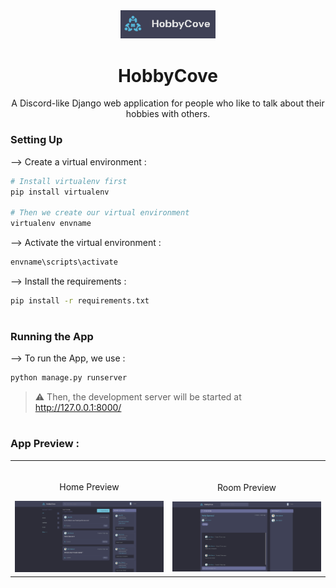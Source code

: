 <div align="center">
<img width="30%" src="preview/logo.png">

# HobbyCove
A Discord-like Django web application for people who like to talk about their hobbies with others.
</div>

### Setting Up

--> Create a virtual environment :
```bash
# Install virtualenv first
pip install virtualenv

# Then we create our virtual environment
virtualenv envname

```

--> Activate the virtual environment :
```bash
envname\scripts\activate

```

--> Install the requirements :
```bash
pip install -r requirements.txt

```

#

### Running the App

--> To run the App, we use :
```bash
python manage.py runserver

```

> ⚠ Then, the development server will be started at http://127.0.0.1:8000/

#

### App Preview :

<table width="100%"> 
<tr>
<td width="50%">      
&nbsp; 
<br>
<p align="center">
  Home Preview
</p>
<img src="preview/home.png">
</td> 
<td width="50%">
<br>
<p align="center">
  Room Preview
</p>
<img src="preview/room.png">  
</td>
</table>
